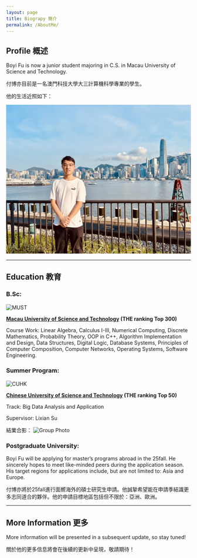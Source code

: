 ```yaml
---
layout: page
title: Biograpy 簡介
permalink: /AboutMe/
---
```


## <span class="title-underline">Profile  概述</span>

Boyi Fu is now a junior student majoring in C.S. in Macau University of Science and Technology.

付博亦目前是一名澳門科技大學大三計算機科學專業的學生。

他的生活近照如下：

![Boyi Fu](/images/BoyiFu-lifes.jpg#pic_center)

---

## <span class="title-underline">Education 教育</span>
### B.Sc: 
<img style="vertical-align: middle; width: 75px; height: auto;" src="{{ site.baseurl }}/images/FunBlog/MUST.png" alt="MUST">

**<a href="https://www.must.edu.mo/index.html?locale=en_US">Macau University of Science and Technology</a> (THE ranking Top 300)**

Course Work: Linear Algebra, Calculus I-III, Numerical Computing, Discrete Mathematics, Probability Theory, OOP in C++, Algorithm Implementation and Design, Data Structures, Digital Logic, Database Systems, Principles of Computer Composition, Computer Networks, Operating Systems, Software Engineering.

### Summer Program: 
<img style="vertical-align: middle; width: 75px; height: auto;" src="{{ site.baseurl }}/images/FunBlog/CUHK.png" alt="CUHK">

**<a href="https://www.cuhk.edu.hk/english/index.html">Chinese University of Science and Technology</a> (THE ranking Top 50)**

Track: Big Data Analysis and Application

Supervisor: Lixian Su 

結業合影：
![Group Photo](/images/FunBlog/groupphoto.JPG#pic_center)

### Postgraduate University:
Boyi Fu will be applying for master’s programs abroad in the 25fall. He sincerely hopes to meet like-minded peers during the application season. His target regions for applications include, but are not limited to: Asia and Europe.

付博亦將於25fall進行面嚮海外的碩士研究生申請。他誠摯希望能在申請季結識更多志同道合的夥伴。他的申請目標地區包括但不限於：亞洲、歐洲。

---

## <span class="title-underline">More Information 更多</span>

More information will be presented in a subsequent update, so stay tuned!

關於他的更多信息將會在後續的更新中呈現，敬請期待！
